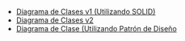 - [Diagrama de Clases v1 (Utilizando SOLID)](https://drive.google.com/file/d/1IS_39AykBr312jyXRHkYRvfO6NLZuoFT/view?usp=sharing)
- [Diagrama de Clases v2](https://drive.google.com/file/d/1Uihog1ky1gYfuUoMPgBo33A9VE4n1z3R/view)
- [Diagrama de Clase (Utilizando Patrón de Diseño]()
